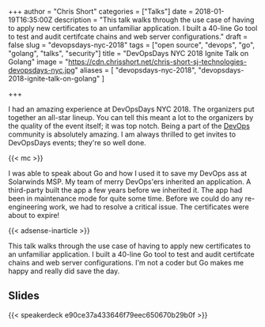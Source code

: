 +++
author = "Chris Short"
categories = ["Talks"]
date = 2018-01-19T16:35:00Z
description = "This talk walks through the use case of having to apply new certificates to an unfamiliar application. I built a 40-line Go tool to test and audit certifcate chains and web server configurations."
draft = false
slug = "devopsdays-nyc-2018"
tags = ["open source", "devops", "go", "golang", "talks", "security"]
title = "DevOpsDays NYC 2018 Ignite Talk on Golang"
image = "https://cdn.chrisshort.net/chris-short-sj-technologies-devopsdays-nyc.jpg"
aliases = [
    "devopsdays-nyc-2018",
    "devopsdays-2018-ignite-talk-on-golang"
]

+++

I had an amazing experience at DevOpsDays NYC 2018. The organizers put together an all-star lineup. You can tell this meant a lot to the organizers by the quality of the event itself; it was top notch. Being a part of the [DevOps](https://devopsish.com) community is absolutely amazing. I am always thrilled to get invites to DevOpsDays events; they're so well done.

{{< mc >}}

I was able to speak about Go and how I used it to save my DevOps ass at Solarwinds MSP. My team of merry DevOps'ers inherited an application. A third-party built the app a few years before we inherited it. The app had been in maintenance mode for quite some time. Before we could do any re-engineering work, we had to resolve a critical issue. The certificates were about to expire!

{{< adsense-inarticle >}}

This talk walks through the use case of having to apply new certificates to an unfamiliar application. I built a 40-line Go tool to test and audit certifcate chains and web server configurations. I'm not a coder but Go makes me happy and really did save the day.

## Slides

{{< speakerdeck e90ce37a433646f79eec650670b29b0f >}}

